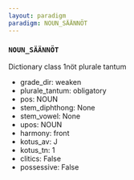 ```yaml
---
layout: paradigm
paradigm: NOUN_SÄÄNNÖT
---
```

### ` NOUN_SÄÄNNÖT `

Dictionary class 1nöt plurale tantum
* grade_dir: weaken
* plurale_tantum: obligatory
* pos: NOUN
* stem_diphthong: None
* stem_vowel: None
* upos: NOUN
* harmony: front
* kotus_av: J
* kotus_tn: 1
* clitics: False
* possessive: False
